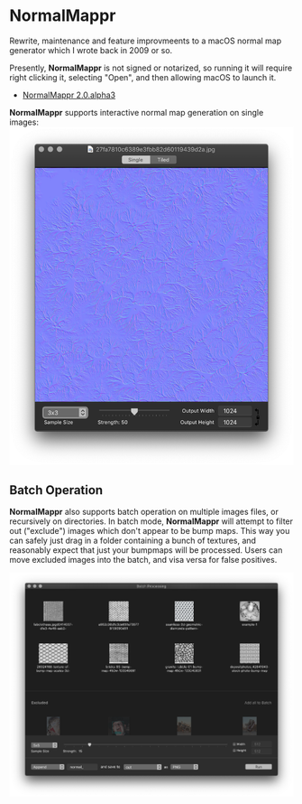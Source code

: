 # NormalMappr
Rewrite, maintenance and feature improvmeents to a macOS normal map generator which I wrote back in 2009 or so.

Presently, **NormalMappr** is not signed or notarized, so running it will require right clicking it, selecting "Open", and then allowing macOS to launch it.

- [NormalMappr 2.0.alpha3](bin/NormalMappr.app.zip)

**NormalMappr** supports interactive normal map generation on single images:
![Single image document mode](README_assets/NormalMapprDoc@2x.png)

## Batch Operation

**NormalMappr** also supports batch operation on multiple images files, or recursively on directories. In batch mode, **NormalMappr** will attempt to filter out ("exclude") images which don't appear to be bump maps. This way you can safely just drag in a folder containing a bunch of textures, and reasonably expect that just your bumpmaps will be processed. Users can move excluded images into the batch, and visa versa for false positives.

![Batch window](README_assets/BatchWindow@2x.png)


